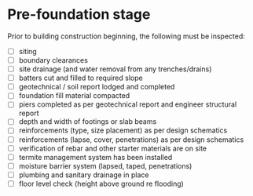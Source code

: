 # Pre-foundation stage
Prior to building construction beginning, the following must be inspected:
  -  [ ] siting
  -  [ ] boundary clearances
  -  [ ] site drainage (and water removal from any trenches/drains)
  -  [ ] batters cut and filled to required slope
  -  [ ] geotechnical / soil report lodged and completed
  -  [ ] foundation fill material compacted
  -  [ ] piers completed as per geotechnical report and engineer structural report
  -  [ ] depth and width of footings or slab beams
  -  [ ] reinforcements (type, size placement) as per design schematics
  -  [ ] reinforcements (lapse, cover, penetrations) as per design schematics
  -  [ ] verification of rebar and other starter materials are on site
  -  [ ] termite management system has been installed
  -  [ ] moisture barrier system (lapsed, taped, penetrations)
  -  [ ] plumbing and sanitary drainage in place
  -  [ ] floor level check (height above ground re flooding)
